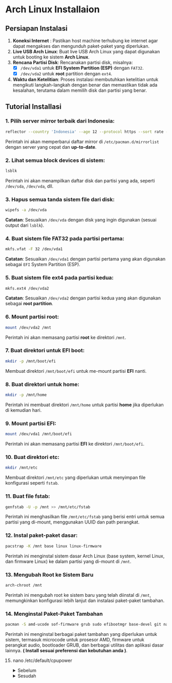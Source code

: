 # Arch Linux Installaion

## Persiapan Instalasi 
1. **Koneksi Internet** : Pastikan host machine terhubung ke internet agar dapat mengakses dan mengunduh paket-paket yang diperlukan.
2. **Live USB Arch Linux**: Buat live USB Arch Linux yang dapat digunakan untuk booting ke sistem **Arch Linux**.
3. **Rencana Partisi Disk**: Rencanakan partisi disk, misalnya:
   - [x] `/dev/vda1` untuk **EFI System Partition (ESP)** dengan `FAT32`.
   - [x] `/dev/vda2` untuk **root** partition dengan `ext4`.
4. **Waktu dan Ketelitian**: Proses instalasi membutuhkan ketelitian untuk mengikuti langkah-langkah dengan benar dan memastikan tidak ada kesalahan, terutama dalam memilih disk dan partisi yang benar.

## Tutorial Installasi 
### 1. Pilih server mirror terbaik dari Indonesia:
```sh
reflector --country 'Indonesia' --age 12 --protocol https --sort rate --save /etc/pacman.d/mirrorlist
```
Perintah ini akan memperbarui daftar mirror di `/etc/pacman.d/mirrorlist` dengan server yang cepat dan **up-to-date**.

### 2. Lihat semua block devices di sistem:
```sh
lsblk
```
Perintah ini akan menampilkan daftar disk dan partisi yang ada, seperti `/dev/sda`, `/dev/vda`, dll.

### 3. Hapus semua tanda sistem file dari disk:
```sh
wipefs -a /dev/vda
```
**Catatan**: Sesuaikan `/dev/vda` dengan disk yang ingin digunakan (sesuai output dari `lsblk`).

### 4. Buat sistem file FAT32 pada partisi pertama:
```sh
mkfs.vfat -F 32 /dev/vda1
```
**Catatan**: Sesuaikan `/dev/vda1` dengan partisi pertama yang akan digunakan sebagai `EFI` System Partition (ESP).

### 5. Buat sistem file ext4 pada partisi kedua:
```sh
mkfs.ext4 /dev/vda2
```
**Catatan**: Sesuaikan `/dev/vda2` dengan partisi kedua yang akan digunakan sebagai **root partition**.

### 6. Mount partisi root:
```sh
mount /dev/vda2 /mnt
```
Perintah ini akan memasang partisi **root** ke direktori `/mnt`.

### 7. Buat direktori untuk EFI boot:
```sh
mkdir -p /mnt/boot/efi
```
Membuat direktori `/mnt/boot/efi` untuk me-mount partisi **EFI** nanti.

### 8. Buat direktori untuk home:
```sh
mkdir -p /mnt/home
```
Perintah ini membuat direktori `/mnt/home` untuk partisi **home** jika diperlukan di kemudian hari.

### 9. Mount partisi EFI:
```sh
mount /dev/vda1 /mnt/boot/efi
```
Perintah ini akan memasang partisi **EFI** ke direktori `/mnt/boot/efi`.

### 10. Buat direktori etc:
```sh
mkdir /mnt/etc
```
Membuat direktori `/mnt/etc` yang diperlukan untuk menyimpan file konfigurasi seperti `fstab`.

### 11. Buat file fstab:
```sh
genfstab -U -p /mnt >> /mnt/etc/fstab
```
Perintah ini menghasilkan file `/mnt/etc/fstab` yang berisi entri untuk semua partisi yang di-mount, menggunakan UUID dan path perangkat.

### 12. Instal paket-paket dasar:
```sh
pacstrap -K /mnt base linux linux-firmware
```
Perintah ini menginstal sistem dasar Arch Linux (base system, kernel Linux, dan firmware Linux) ke dalam partisi yang di-mount di `/mnt`.

### 13. Mengubah Root ke Sistem Baru
```sh
arch-chroot /mnt
```
Perintah ini mengubah root ke sistem baru yang telah diinstal di `/mnt`, memungkinkan konfigurasi lebih lanjut dan instalasi paket-paket tambahan.

### 14. Menginstal Paket-Paket Tambahan
```sh
pacman -S amd-ucode sof-firmware grub sudo efibootmgr base-devel git nano cpupower xorg xorg-xinit pulseaudio pavucontrol
```
Perintah ini menginstal berbagai paket tambahan yang diperlukan untuk sistem, termasuk microcode untuk prosesor AMD, firmware untuk perangkat audio, bootloader GRUB, dan berbagai utilitas dan aplikasi dasar lainnya. **( Install sesuai preferensi dan kebutuhan anda )**.

15. nano /etc/default/cpupower
    <details>
    <summary>Sebelum</summary>
    ```sh
    #governor=`performance`
    #min_freq="2600Mhz"
    #max-freq="2600Mhz"
    ```
    </details>

    <details>
    <summary>Sesudah</summary>
    ```sh
    governor=`performance`
    min_freq="2600Mhz"
    max-freq="2600Mhz"
    ```
    </details>